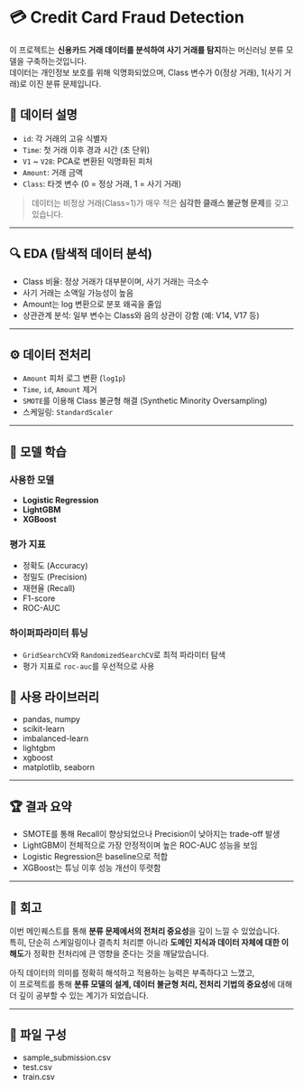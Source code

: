 
# 💳 Credit Card Fraud Detection

이 프로젝트는 **신용카드 거래 데이터를 분석하여 사기 거래를 탐지**하는 머신러닝 분류 모델을 구축하는것입니다.  
데이터는 개인정보 보호를 위해 익명화되었으며, Class 변수가 0(정상 거래), 1(사기 거래)로 이진 분류 문제입니다.  
  
## 📂 데이터 설명  
  
- `id`: 각 거래의 고유 식별자  
- `Time`: 첫 거래 이후 경과 시간 (초 단위)  
- `V1` ~ `V28`: PCA로 변환된 익명화된 피처  
- `Amount`: 거래 금액  
- `Class`: 타겟 변수 (0 = 정상 거래, 1 = 사기 거래)  
  
> 데이터는 비정상 거래(Class=1)가 매우 적은 **심각한 클래스 불균형 문제**를 갖고 있습니다.  
  
---
  
## 🔍 EDA (탐색적 데이터 분석)  
  
- Class 비율: 정상 거래가 대부분이며, 사기 거래는 극소수  
- 사기 거래는 소액일 가능성이 높음  
- Amount는 log 변환으로 분포 왜곡을 줄임  
- 상관관계 분석: 일부 변수는 Class와 음의 상관이 강함 (예: V14, V17 등)

---

## ⚙️ 데이터 전처리

- `Amount` 피처 로그 변환 (`log1p`)
- `Time`, `id`, `Amount` 제거
- `SMOTE`를 이용해 Class 불균형 해결 (Synthetic Minority Oversampling)
- 스케일링: `StandardScaler`

---

## 🧠 모델 학습

### 사용한 모델
- **Logistic Regression**
- **LightGBM**
- **XGBoost**

### 평가 지표
- 정확도 (Accuracy)
- 정밀도 (Precision)
- 재현율 (Recall)
- F1-score
- ROC-AUC

### 하이퍼파라미터 튜닝
- `GridSearchCV`와 `RandomizedSearchCV`로 최적 파라미터 탐색
- 평가 지표로 `roc-auc`를 우선적으로 사용

## 📌 사용 라이브러리

- pandas, numpy
- scikit-learn
- imbalanced-learn
- lightgbm
- xgboost
- matplotlib, seaborn

---

## 🏆 결과 요약

- SMOTE를 통해 Recall이 향상되었으나 Precision이 낮아지는 trade-off 발생
- LightGBM이 전체적으로 가장 안정적이며 높은 ROC-AUC 성능을 보임
- Logistic Regression은 baseline으로 적합
- XGBoost는 튜닝 이후 성능 개선이 뚜렷함

---

## 🔁 회고

이번 메인퀘스트를 통해 **분류 문제에서의 전처리 중요성**을 깊이 느낄 수 있었습니다.    
특히, 단순히 스케일링이나 결측치 처리뿐 아니라 **도메인 지식과 데이터 자체에 대한 이해도**가 정확한 전처리에 큰 영향을 준다는 것을 깨달았습니다.    

아직 데이터의 의미를 정확히 해석하고 적용하는 능력은 부족하다고 느꼈고,    
이 프로젝트를 통해 **분류 모델의 설계, 데이터 불균형 처리, 전처리 기법의 중요성**에 대해 더 깊이 공부할 수 있는 계기가 되었습니다.  

---

## 📁 파일 구성
- sample_submission.csv
- test.csv
- train.csv

